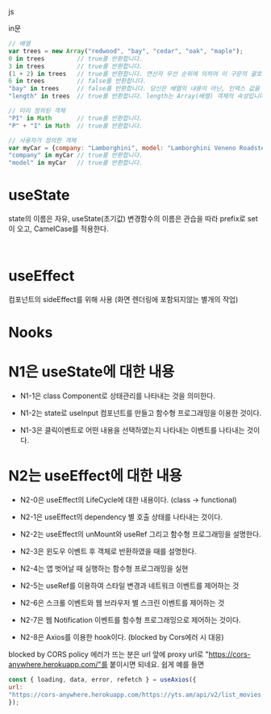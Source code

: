 js 

in문
~~~js
// 배열
var trees = new Array("redwood", "bay", "cedar", "oak", "maple");
0 in trees         // true를 반환합니다.
3 in trees         // true를 반환합니다.
(1 + 2) in trees   // true를 반환합니다. 연산자 우선 순위에 의하여 이 구문의 괄호는 없어도 됩니다.
6 in trees         // false를 반환합니다.
"bay" in trees     // false를 반환합니다. 당신은 배열의 내용이 아닌, 인덱스 값을 명시하여야 합니다.
"length" in trees  // true를 반환합니다. length는 Array(배열) 객체의 속성입니다.

// 미리 정의된 객체
"PI" in Math       // true를 반환합니다.
"P" + "I" in Math  // true를 반환합니다.

// 사용자가 정의한 객체
var myCar = {company: "Lamborghini", model: "Lamborghini Veneno Roadster", year: 2014};
"company" in myCar // true를 반환합니다.
"model" in myCar   // true를 반환합니다.
~~~

# useState
state의 이름은 자유,
useState(초기값)
변경함수의 이름은 관습을 따라 prefix로 set이 오고, CamelCase를 적용한다.
~~~js 



~~~


# useEffect

컴포넌트의 sideEffect를 위해 사용
(화면 렌더링에 포함되지않는 별개의 작업)


# Nooks 
# N1은 useState에 대한 내용 

- N1-1은 class Component로 상태관리를 나타내는 것을 의미한다.

- N1-2는 state로 useInput 컴포넌트를 만들고 함수형 프로그래밍을 이용한 것이다.

- N1-3은 클릭이벤트로 어떤 내용을 선택하였는지 나타내는 이벤트를 나타내는 것이다.

# N2는 useEffect에 대한 내용

- N2-0은 useEffect의 LifeCycle에 대한 내용이다. (class -> functional)

- N2-1은 useEffect의 dependency 별 호출 상태를 나타내는 것이다.

- N2-2는 useEffect의 unMount와 useRef 그리고 함수형 프로그래밍을 설명한다.

- N2-3은 윈도우 이벤트 후 객체로 반환하였을 때를 설명한다.

- N2-4는 앱 벗어날 때 실행하는 함수형 프로그래밍을 실현

- N2-5는 useRef를 이용하여 스타일 변경과 네트워크 이벤트를 제어하는 것

- N2-6은 스크롤 이벤트와 웹 브라우저 별 스크린 이벤트를 제어하는 것

- N2-7은 웹 Notification 이벤트를 함수형 프로그래밍으로 제어하는 것이다.

- N2-8은 Axios를 이용한 hook이다.
(blocked by Cors에러 시 대응)

blocked by CORS policy 에러가 뜨는 분은 url 앞에 proxy url로 "https://cors-anywhere.herokuapp.com/"를 붙이시면 되네요. 쉽게 예를 들면

~~~js
const { loading, data, error, refetch } = useAxios({
url:
"https://cors-anywhere.herokuapp.com/https://yts.am/api/v2/list_movies.json"
});
~~~
